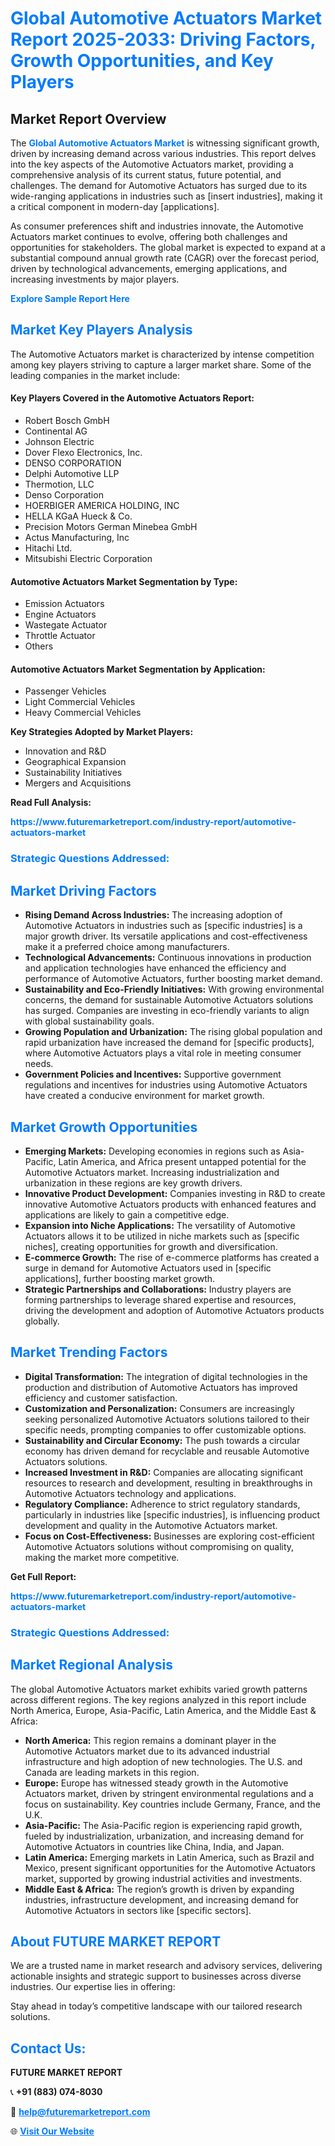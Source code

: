 <h1 style="color: #007BFF;">Global Automotive Actuators Market Report 2025-2033: Driving Factors, Growth Opportunities, and Key Players</h1>

<section id="overview">
<h2>Market Report Overview</h2>
<p>The <a href="https://www.futuremarketreport.com/industry-report/automotive-actuators-market" style="color: #007BFF; text-decoration: none;"><strong>Global Automotive Actuators Market</strong></a> is witnessing significant growth, driven by increasing demand across various industries. This report delves into the key aspects of the Automotive Actuators market, providing a comprehensive analysis of its current status, future potential, and challenges. The demand for Automotive Actuators has surged due to its wide-ranging applications in industries such as [insert industries], making it a critical component in modern-day [applications].</p>
<p>As consumer preferences shift and industries innovate, the Automotive Actuators market continues to evolve, offering both challenges and opportunities for stakeholders. The global market is expected to expand at a substantial compound annual growth rate (CAGR) over the forecast period, driven by technological advancements, emerging applications, and increasing investments by major players.</p>
</section>

<section id="overview">
<p><a href="https://www.futuremarketreport.com/request-sample/reportId=45402" style="color: #007BFF; text-decoration: none;"><strong>Explore Sample Report Here</strong></a></p>
</section>

<section id="key-players">
<h2 style="color: #007BFF;">Market Key Players Analysis</h2>
<p>The Automotive Actuators market is characterized by intense competition among key players striving to capture a larger market share. Some of the leading companies in the market include:</p>
<h4>Key Players Covered in the Automotive Actuators Report:</h4>
<ul><li>Robert Bosch GmbH</li><li>Continental AG</li><li>Johnson Electric</li><li>Dover Flexo Electronics, Inc.</li><li>DENSO CORPORATION</li><li>Delphi Automotive LLP</li><li>Thermotion, LLC</li><li>Denso Corporation</li><li>HOERBIGER AMERICA HOLDING, INC</li><li>HELLA KGaA Hueck &amp; Co.</li><li>Precision Motors German Minebea GmbH</li><li>Actus Manufacturing, Inc</li><li>Hitachi Ltd.</li><li>Mitsubishi Electric Corporation</li></ul>
<h4>Automotive Actuators Market Segmentation by Type:</h4>
<ul><li>Emission Actuators</li><li>Engine Actuators</li><li>Wastegate Actuator</li><li>Throttle Actuator</li><li>Others</li></ul>

<h4>Automotive Actuators Market Segmentation by Application:</h4>
<ul><li>Passenger Vehicles</li><li>Light Commercial Vehicles</li><li>Heavy Commercial Vehicles</li></ul>
<p><strong>Key Strategies Adopted by Market Players:</strong></p>
<ul>
<li>Innovation and R&D</li>
<li>Geographical Expansion</li>
<li>Sustainability Initiatives</li>
<li>Mergers and Acquisitions</li>
</ul>
</section>

<section>
<p><strong>Read Full Analysis: </strong></p><a href="https://www.futuremarketreport.com/industry-report/automotive-actuators-market" style="color: #007BFF; text-decoration: none;"><strong>https://www.futuremarketreport.com/industry-report/automotive-actuators-market</strong></a>
<h3 style="color: #007BFF;">Strategic Questions Addressed:</h3>
</section>

<section id="driving-factors">
<h2 style="color: #007BFF;">Market Driving Factors</h2>
<ul>
<li><strong>Rising Demand Across Industries:</strong> The increasing adoption of Automotive Actuators in industries such as [specific industries] is a major growth driver. Its versatile applications and cost-effectiveness make it a preferred choice among manufacturers.</li>
<li><strong>Technological Advancements:</strong> Continuous innovations in production and application technologies have enhanced the efficiency and performance of Automotive Actuators, further boosting market demand.</li>
<li><strong>Sustainability and Eco-Friendly Initiatives:</strong> With growing environmental concerns, the demand for sustainable Automotive Actuators solutions has surged. Companies are investing in eco-friendly variants to align with global sustainability goals.</li>
<li><strong>Growing Population and Urbanization:</strong> The rising global population and rapid urbanization have increased the demand for [specific products], where Automotive Actuators plays a vital role in meeting consumer needs.</li>
<li><strong>Government Policies and Incentives:</strong> Supportive government regulations and incentives for industries using Automotive Actuators have created a conducive environment for market growth.</li>
</ul>
</section>

<section id="growth-opportunities">
<h2 style="color: #007BFF;">Market Growth Opportunities</h2>
<ul>
<li><strong>Emerging Markets:</strong> Developing economies in regions such as Asia-Pacific, Latin America, and Africa present untapped potential for the Automotive Actuators market. Increasing industrialization and urbanization in these regions are key growth drivers.</li>
<li><strong>Innovative Product Development:</strong> Companies investing in R&D to create innovative Automotive Actuators products with enhanced features and applications are likely to gain a competitive edge.</li>
<li><strong>Expansion into Niche Applications:</strong> The versatility of Automotive Actuators allows it to be utilized in niche markets such as [specific niches], creating opportunities for growth and diversification.</li>
<li><strong>E-commerce Growth:</strong> The rise of e-commerce platforms has created a surge in demand for Automotive Actuators used in [specific applications], further boosting market growth.</li>
<li><strong>Strategic Partnerships and Collaborations:</strong> Industry players are forming partnerships to leverage shared expertise and resources, driving the development and adoption of Automotive Actuators products globally.</li>
</ul>
</section>

<section id="trending-factors">
<h2 style="color: #007BFF;">Market Trending Factors</h2>
<ul>
<li><strong>Digital Transformation:</strong> The integration of digital technologies in the production and distribution of Automotive Actuators has improved efficiency and customer satisfaction.</li>
<li><strong>Customization and Personalization:</strong> Consumers are increasingly seeking personalized Automotive Actuators solutions tailored to their specific needs, prompting companies to offer customizable options.</li>
<li><strong>Sustainability and Circular Economy:</strong> The push towards a circular economy has driven demand for recyclable and reusable Automotive Actuators solutions.</li>
<li><strong>Increased Investment in R&D:</strong> Companies are allocating significant resources to research and development, resulting in breakthroughs in Automotive Actuators technology and applications.</li>
<li><strong>Regulatory Compliance:</strong> Adherence to strict regulatory standards, particularly in industries like [specific industries], is influencing product development and quality in the Automotive Actuators market.</li>
<li><strong>Focus on Cost-Effectiveness:</strong> Businesses are exploring cost-efficient Automotive Actuators solutions without compromising on quality, making the market more competitive.</li>
</ul>
</section>

<section>
<p><strong>Get Full Report: </strong></p><a href="https://www.futuremarketreport.com/industry-report/automotive-actuators-market" style="color: #007BFF; text-decoration: none;"><strong>https://www.futuremarketreport.com/industry-report/automotive-actuators-market</strong></a>
<h3 style="color: #007BFF;">Strategic Questions Addressed:</h3>
</section>


<section id="regional-analysis">
<h2 style="color: #007BFF;">Market Regional Analysis</h2>
<p>The global Automotive Actuators market exhibits varied growth patterns across different regions. The key regions analyzed in this report include North America, Europe, Asia-Pacific, Latin America, and the Middle East & Africa:</p>
<ul>
<li><strong>North America:</strong> This region remains a dominant player in the Automotive Actuators market due to its advanced industrial infrastructure and high adoption of new technologies. The U.S. and Canada are leading markets in this region.</li>
<li><strong>Europe:</strong> Europe has witnessed steady growth in the Automotive Actuators market, driven by stringent environmental regulations and a focus on sustainability. Key countries include Germany, France, and the U.K.</li>
<li><strong>Asia-Pacific:</strong> The Asia-Pacific region is experiencing rapid growth, fueled by industrialization, urbanization, and increasing demand for Automotive Actuators in countries like China, India, and Japan.</li>
<li><strong>Latin America:</strong> Emerging markets in Latin America, such as Brazil and Mexico, present significant opportunities for the Automotive Actuators market, supported by growing industrial activities and investments.</li>
<li><strong>Middle East & Africa:</strong> The region’s growth is driven by expanding industries, infrastructure development, and increasing demand for Automotive Actuators in sectors like [specific sectors].</li>
</ul>
</section>

<footer>
<h2 style="color: #007BFF;">About FUTURE MARKET REPORT</h2>
<p>We are a trusted name in market research and advisory services, delivering actionable insights and strategic support to businesses across diverse industries. Our expertise lies in offering:</p>

<p>Stay ahead in today’s competitive landscape with our tailored research solutions.</p>

<h2 style="color: #007BFF;">Contact Us:</h2>
<p><strong>FUTURE MARKET REPORT</strong></p>
<p>📞 <strong>+91 (883) 074-8030</strong></p>
<p>📧 <strong><a href="mailto:help@futuremarketreport.com" style="color: #007BFF;">help@futuremarketreport.com</a></strong></p>
<p>🌐 <strong><a href="https://www.futuremarketreport.com/" style="color: #007BFF;">Visit Our Website</a></strong></p>
</footer>